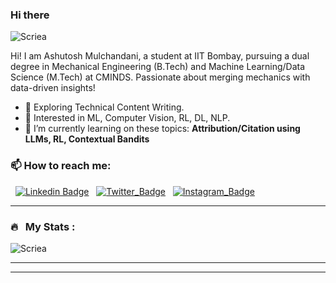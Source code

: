 ### Hi there

<p align="left"> <img src="https://komarev.com/ghpvc/?username=Scriea&label=Profile%20views&color=0e75b6&style=flat" alt="Scriea" /> </p>

Hi! I am Ashutosh Mulchandani, a student at IIT Bombay, pursuing a dual degree in Mechanical Engineering (B.Tech) and Machine Learning/Data Science (M.Tech) at CMINDS. Passionate about merging mechanics with data-driven insights!

- 🌱 Exploring Technical Content Writing.
- 🌱 Interested in ML, Computer Vision, RL, DL, NLP.
- 🌱 I’m currently learning on these topics: **Attribution/Citation using LLMs, RL, Contextual Bandits**


### 📫 How to reach me: 
&nbsp; [![Linkedin Badge](https://img.shields.io/badge/-Ashutosh-blue?style=flat&logo=Linkedin&logoColor=white)](https://www.linkedin.com/in/ashutoshmulchandani)
&nbsp; [![Twitter_Badge](https://img.shields.io/badge/-Ashutosh-blue?style=flat&logo=Twitter&logoColor=white)](https://twitter.com/Screa__)
&nbsp; [![Instagram_Badge](https://img.shields.io/badge/-Ashutosh-blue?style=flat&logo=Instagram&logoColor=white)](https://www.instagram.com/ashu_1470/)

---

<!--
**Scriea/Scriea** is a ✨ _special_ ✨ repository because its `README.md` (this file) appears on your GitHub profile.

Here are some ideas to get you started:

- 🔭 I’m currently working on ...
- 🌱 I’m currently learning ...
- 👯 I’m looking to collaborate on ...
- 🤔 I’m looking for help with ...
- 💬 Ask me about ...
- 📫 How to reach me: ...
- 😄 Pronouns: ...
- ⚡ Fun fact: ...
-->

### 🔥 &nbsp; My Stats :

<p align="left"> <img src="https://github-readme-stats.vercel.app/api?username=Scriea&show_icons=true&theme=gotham" alt="Scriea" />

---

<!--
[![GitHub Streak](http://github-readme-streak-stats.herokuapp.com?user=Scriea&theme=dark&background=000000)](https://git.io/streak-stats)

[![Top Langs](https://github-readme-stats.vercel.app/api/top-langs/?username=Scriea&layout=compact&theme=vision-friendly-dark)](https://github.com/anuraghazra/github-readme-stats)
-->
---
